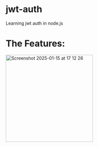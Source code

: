 # jwt-auth
Learning jwt auth in node.js

# The Features:
<img width="277" alt="Screenshot 2025-01-15 at 17 12 26" src="https://github.com/user-attachments/assets/f67411b0-e4a7-4124-9087-83709693acc6" />
